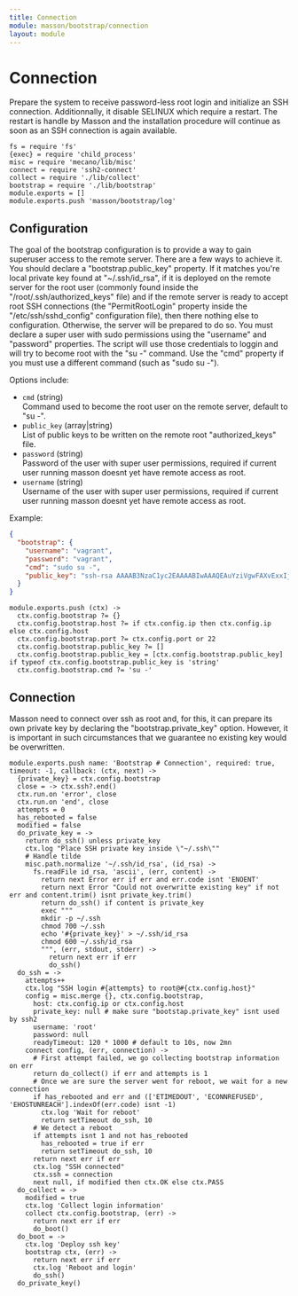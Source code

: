 ```yaml
---
title: Connection
module: masson/bootstrap/connection
layout: module
---
```


# Connection

Prepare the system to receive password-less root login and 
initialize an SSH connection. Additionnally, it disable SELINUX which require a 
restart. The restart is handle by Masson and the installation procedure will
continue as soon as an SSH connection is again available.

    fs = require 'fs'
    {exec} = require 'child_process'
    misc = require 'mecano/lib/misc'
    connect = require 'ssh2-connect'
    collect = require './lib/collect'
    bootstrap = require './lib/bootstrap'
    module.exports = []
    module.exports.push 'masson/bootstrap/log'

## Configuration

The goal of the bootstrap configuration is to provide a way to gain superuser
access to the remote server. There are a few ways to achieve it. You should 
declare a "bootstrap.public_key" property. If it matches you're local private key
found at "~/.ssh/id_rsa", if it is deployed on the remote server for 
the root user (commonly found inside the "/root/.ssh/authorized_keys" file) and 
if the remote server is ready to accept root SSH connections (the 
"PermitRootLogin" property inside the "/etc/ssh/sshd_config" configuration 
file), then there nothing else to configuration. Otherwise, the server will be
prepared to do so. You must declare a super user with sudo permissions using 
the "username" and "password" properties. The script will use those credentials
to loggin and will try to become root with the "su -" command. Use the "cmd" 
property if you must use a different command (such as "sudo su -").

Options include:

*   `cmd` (string)   
    Command used to become the root user on the remote server, default to "su -".   
*   `public_key` (array|string)   
    List of public keys to be written on the remote root "authorized_keys" file.   
*   `password` (string)   
    Password of the user with super user permissions, required if current user 
    running masson doesnt yet have remote access as root.   
*   `username` (string)   
    Username of the user with super user permissions, required if current user 
    running masson doesnt yet have remote access as root.   

Example:

```json
{
  "bootstrap": {
    "username": "vagrant",
    "password": "vagrant",
    "cmd": "sudo su -",
    "public_key": "ssh-rsa AAAAB3NzaC1yc2EAAAABIwAAAQEAuYziVgwFAXvExxIj5HgAywFeSfu9zxoLc5bCdeJhS/gh4EtpMN0McHd21M4btuopMAL/sctT4+SiBqwOIERw0rGWrat4WE2qBReEc+6hvdoiUx+7WglDCYePbV91N+x421UYzHhNPUg62jXIfg+o5zG/tdEDbpBAq2EX3vRsncenlhB+p/LsSkY+2+tBJLW172BN1ncKjImFglMwW+7OxGP2U9LoMMFyUs1zS65p8WgHHi/+6ZNsP0wIhKPPl8BiFJ6dLiNjlRuXLX9fGcQDJGrlYbad5Thb5wpQe1EZCF9qBloUkdj7aTIu+dainTP/I87Eo2Y47KsSydvopjqceQ== david@adaltas.com"
  }
}
```

    module.exports.push (ctx) ->
      ctx.config.bootstrap ?= {}
      ctx.config.bootstrap.host ?= if ctx.config.ip then ctx.config.ip else ctx.config.host
      ctx.config.bootstrap.port ?= ctx.config.port or 22
      ctx.config.bootstrap.public_key ?= []
      ctx.config.bootstrap.public_key = [ctx.config.bootstrap.public_key] if typeof ctx.config.bootstrap.public_key is 'string'
      ctx.config.bootstrap.cmd ?= 'su -'

## Connection

Masson need to connect over ssh as root and, for this, it can prepare
its own private key by declaring the "bootstrap.private_key" option.
However, it is important in such circumstances that we guarantee no
existing key would be overwritten.

    module.exports.push name: 'Bootstrap # Connection', required: true, timeout: -1, callback: (ctx, next) ->
      {private_key} = ctx.config.bootstrap
      close = -> ctx.ssh?.end()
      ctx.run.on 'error', close
      ctx.run.on 'end', close
      attempts = 0
      has_rebooted = false
      modified = false
      do_private_key = ->
        return do_ssh() unless private_key
        ctx.log "Place SSH private key inside \"~/.ssh\""
        # Handle tilde
        misc.path.normalize '~/.ssh/id_rsa', (id_rsa) ->
          fs.readFile id_rsa, 'ascii', (err, content) ->
            return next Error err if err and err.code isnt 'ENOENT'
            return next Error "Could not overwritte existing key" if not err and content.trim() isnt private_key.trim()
            return do_ssh() if content is private_key
            exec """
            mkdir -p ~/.ssh
            chmod 700 ~/.ssh
            echo '#{private_key}' > ~/.ssh/id_rsa
            chmod 600 ~/.ssh/id_rsa
            """, (err, stdout, stderr) ->
              return next err if err
              do_ssh()
      do_ssh = ->
        attempts++
        ctx.log "SSH login #{attempts} to root@#{ctx.config.host}"
        config = misc.merge {}, ctx.config.bootstrap,
          host: ctx.config.ip or ctx.config.host
          private_key: null # make sure "bootstap.private_key" isnt used by ssh2
          username: 'root'
          password: null
          readyTimeout: 120 * 1000 # default to 10s, now 2mn
        connect config, (err, connection) ->
          # First attempt failed, we go collecting bootstrap information on err
          return do_collect() if err and attempts is 1
          # Once we are sure the server went for reboot, we wait for a new connection
          if has_rebooted and err and (['ETIMEDOUT', 'ECONNREFUSED', 'EHOSTUNREACH'].indexOf(err.code) isnt -1)
            ctx.log 'Wait for reboot'
            return setTimeout do_ssh, 10
          # We detect a reboot
          if attempts isnt 1 and not has_rebooted 
            has_rebooted = true if err
            return setTimeout do_ssh, 10
          return next err if err
          ctx.log "SSH connected"
          ctx.ssh = connection
          next null, if modified then ctx.OK else ctx.PASS
      do_collect = ->
        modified = true
        ctx.log 'Collect login information'
        collect ctx.config.bootstrap, (err) ->
          return next err if err
          do_boot()
      do_boot = ->
        ctx.log 'Deploy ssh key'
        bootstrap ctx, (err) ->
          return next err if err
          ctx.log 'Reboot and login'
          do_ssh()
      do_private_key()


